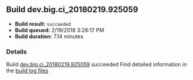 ## Build dev.big.ci_20180219.925059
- **Build result:** `succeeded`
- **Build queued:** 2/19/2018 3:28:17 PM
- **Build duration:** 7.14 minutes
### Details
Build [dev.big.ci_20180219.925059](https://winappstudio.visualstudio.com/web/build.aspx?pcguid=a4ef43be-68ce-4195-a619-079b4d9834c2&builduri=vstfs%3a%2f%2f%2fBuild%2fBuild%2f25059) succeeded
Find detailed information in the [build log files](https://uwpctdiags.blob.core.windows.net/buildlogs/dev.big.ci_20180219.925059_logs.zip)
